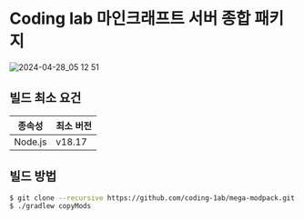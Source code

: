 # Coding lab 마인크래프트 서버 종합 패키지
![2024-04-28_05 12 51](https://github.com/coding-1ab/mega-modpack/assets/41675181/3e4805ab-c244-4408-9b8f-4d2c0f9af1f7)

## 빌드 최소 요건

| 종속성 | 최소 버전 |
| --- | --- |
| Node.js | v18.17 |

## 빌드 방법

```sh
$ git clone --recursive https://github.com/coding-1ab/mega-modpack.git
$ ./gradlew copyMods
```
